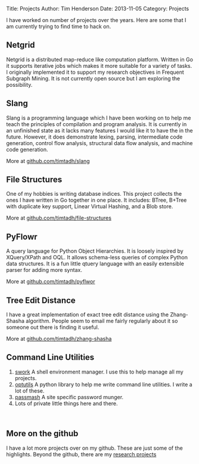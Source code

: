 Title: Projects
Author: Tim Henderson
Date: 2013-11-05
Category: Projects


I have worked on number of projects over the years. Here are some that I am
currently trying to find time to hack on.


## Netgrid

Netgrid is a distributed map-reduce like computation platform. Written in Go it
supports iterative jobs which makes it more suitable for a variety of tasks. I
originally implemented it to support my research objectives in Frequent Subgraph
Mining. It is not currently open source but I am exploring the possibility.


## Slang

Slang is a programming language which I have been working on to help me teach
the principles of compilation and program analysis. It is currently in an
unfinished state as it lacks many features I would like it to have the in the
future. However, it does demonstrate lexing, parsing, intermediate code
generation, control flow analysis, structural data flow analysis, and machine
code generation.

More at [github.com/timtadh/slang](https://github.com/timtadh/slang)


## File Structures

One of my hobbies is writing database indices. This project collects the ones I
have written in Go together in one place. It includes: BTree, B+Tree with
duplicate key support, Linear Virtual Hashing, and a Blob store.

More at
[github.com/timtadh/file-structures](https://github.com/timtadh/file-structures)


## PyFlowr

A query language for Python Object Hierarchies. It is loosely inspired by
XQuery/XPath and OQL. It allows schema-less queries of complex Python
data structures. It is a fun little qtuery language with an easily extensible
parser for adding more syntax.

More at [github.com/timtadh/pyflwor](http://github.com/timtadh/pyflwor)


## Tree Edit Distance

I have a great implementation of exact tree edit distance using the Zhang-Shasha
algorithm. People seem to email me fairly regularly about it so someone out
there is finding it useful.

More at
[github.com/timtadh/zhang-shasha](https://github.com/timtadh/zhang-shasha)


## Command Line Utilities

1. [swork](https://github.com/timtadh/swork) A shell environment manager. I use
   this to help manage all my projects.
2. [optutils](https://github.com/timtadh/optutils) A python library to help me
   write command line utilities. I write a lot of these.
3. [passmash](https://github.com/timtadh/passmash) A site specific password
   munger.
4. Lots of private little things here and there.

<br>


## More on the github

I have a lot more projects over on my github. These are just some of the
highlights. Beyond the github, there are my
[research projects]({filename}/pages/research.md)

